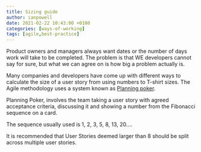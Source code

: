 ```yaml
---
title: Sizing guide
author: ianpowell
date: 2021-02-22 10:43:00 +0100
categories: [ways-of-working]
tags: [agile,best-practice]
---
```


Product owners and managers always want dates or the number of days work will take to be completed.  The problem is that WE developers cannot say for sure, but what we can agree on is how big a problem actually is.

Many companies and developers have come up with different ways to calculate the size of a user story from using numbers to T-shirt sizes.  The Agile methodology uses a system known as [Planning poker](https://en.wikipedia.org/wiki/Planning_poker).  

Planning Poker, involves the team taking a user story with agreed acceptance criteria, discussing it and showing a number from the Fibonacci sequence on a card.

The sequence usually used is 1, 2, 3, 5, 8, 13, 20....

It is recommended that User Stories deemed larger than 8 should be split across multiple user stories.
